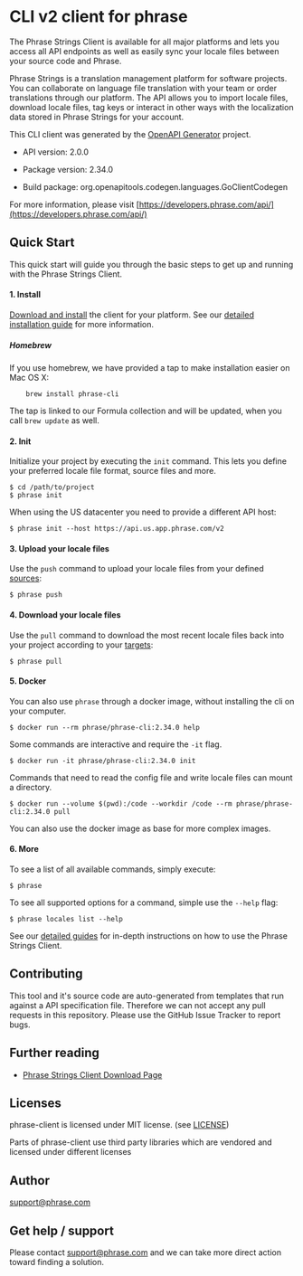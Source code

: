 # CLI v2 client for phrase

The Phrase Strings Client is available for all major platforms and lets you access all API endpoints as well as easily sync your locale files between your source code and Phrase.

Phrase Strings is a translation management platform for software projects. You can collaborate on language file translation with your team or order translations through our platform. The API allows you to import locale files, download locale files, tag keys or interact in other ways with the localization data stored in Phrase Strings for your account.

This CLI client was generated by the [OpenAPI Generator](https://openapi-generator.tech) project.

- API version: 2.0.0
- Package version: 2.34.0

- Build package: org.openapitools.codegen.languages.GoClientCodegen

For more information, please visit [https://developers.phrase.com/api/](https://developers.phrase.com/api/)


## Quick Start

This quick start will guide you through the basic steps to get up and running with the Phrase Strings Client.

#### 1. Install

[Download and install](https://phrase.com/cli) the client for your platform. See our [detailed installation guide](https://support.phrase.com/hc/en-us/articles/5784093863964) for more information.

##### Homebrew

If you use homebrew, we have provided a tap to make installation easier on Mac OS X:

        brew install phrase-cli

The tap is linked to our Formula collection and will be updated, when you call `brew update` as well.

#### 2. Init

Initialize your project by executing the `init` command. This lets you define your preferred locale file format, source files and more.

    $ cd /path/to/project
    $ phrase init

When using the US datacenter you need to provide a different API host:

    $ phrase init --host https://api.us.app.phrase.com/v2

#### 3. Upload your locale files

Use the `push` command to upload your locale files from your defined [sources](https://support.phrase.com/hc/en-us/articles/5784118494492-Modify-the-CLI-Configuration-File-Strings#push-and-pull-0-0):

    $ phrase push

#### 4. Download your locale files

Use the `pull` command to download the most recent locale files back into your project according to your [targets](https://support.phrase.com/hc/en-us/articles/5784118494492-Modify-the-CLI-Configuration-File-Strings#push-and-pull-0-0):

    $ phrase pull

#### 5. Docker

You can also use `phrase` through a docker image, without installing the cli on your computer.

    $ docker run --rm phrase/phrase-cli:2.34.0 help

Some commands are interactive and require the `-it` flag.

    $ docker run -it phrase/phrase-cli:2.34.0 init

Commands that need to read the config file and write locale files can mount a directory.

    $ docker run --volume $(pwd):/code --workdir /code --rm phrase/phrase-cli:2.34.0 pull

You can also use the docker image as base for more complex images.

#### 6. More

To see a list of all available commands, simply execute:

    $ phrase

To see all supported options for a command, simple use the `--help` flag:

    $ phrase locales list --help

See our [detailed guides](https://support.phrase.com/hc/en-us/articles/5808300599068) for in-depth instructions on how to use the Phrase Strings Client.

## Contributing

This tool and it's source code are auto-generated from templates that run against a API specification file. Therefore we can not accept any pull requests in this repository. Please use the GitHub Issue Tracker to report bugs.

## Further reading
* [Phrase Strings Client Download Page](https://phrase.com/cli)

## Licenses

phrase-client is licensed under MIT license. (see [LICENSE](LICENSE))

Parts of phrase-client use third party libraries which are vendored and licensed under different licenses

## Author

support@phrase.com

## Get help / support

Please contact [support@phrase.com](mailto:support@phrase.com?subject=[GitHub]%20phrase-cli) and we can take more direct action toward finding a solution.
